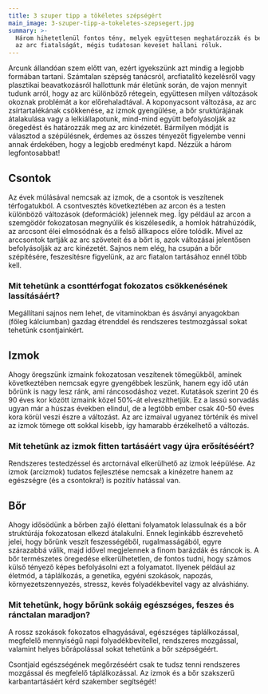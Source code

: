 ```yaml
---
title: 3 szuper tipp a tökéletes szépségért
main_image: 3-szuper-tipp-a-tokeletes-szepsegert.jpg
summary: >-
  Három hihetetlenül fontos tény, melyek együttesen meghatározzák és befolyásolják
  az arc fiatalságát, mégis tudatosan keveset hallani róluk.
---
```


Arcunk állandóan szem előtt van, ezért igyekszünk azt mindig a legjobb formában
tartani. Számtalan szépség tanácsról, arcfiatalító kezelésről vagy plasztikai
beavatkozásról hallottunk már életünk során, de vajon mennyit tudunk arról, hogy
az arc különböző rétegein, együttesen milyen változások okoznak problémát a kor
előrehaladtával. A koponyacsont változása, az arc zsírtartalékának csökkenése,
az izmok gyengülése, a bőr sruktúrájának átalakulása vagy a lelkiállapotunk,
mind-mind együtt befolyásolják az öregedést és határozzák meg az arc kinézetét.
Bármilyen módját is választod a szépülésnek, érdemes az összes tényezőt
figyelembe venni annak érdekében, hogy a legjobb eredményt kapd. Nézzük a három
legfontosabbat!

## Csontok
Az évek múlásával nemcsak az izmok, de a csontok is veszítenek térfogatukból. A
csontvesztés következtében az arcon és a testen különböző változások
(deformációk) jelennek meg. Így például az arcon a szemgödör fokozatosan
megnyúlik és kiszélesedik, a homlok hátrahúzódik, az arccsont élei elmosódnak és
a felső állkapocs előre tolódik. Mivel az arccsontok tartják az arc szöveteit és
a bőrt is, azok változásai jelentősen befolyásolják az arc kinézetét. Sajnos nem
elég, ha csupán a bőr szépítésére, feszesítésre figyelünk, az arc fiatalon
tartásához ennél több kell.

### Mit tehetünk a csonttérfogat fokozatos csökkenésének lassításáért?
Megállítani sajnos nem lehet, de vitaminokban és ásványi anyagokban (főleg
kálciumban) gazdag étrenddel és rendszeres testmozgással sokat tehetünk
csontjainkért.

## Izmok
Ahogy öregszünk izmaink fokozatosan veszítenek tömegükből, aminek következtében
nemcsak egyre gyengébbek leszünk, hanem egy idő után bőrünk is nagy lesz ránk,
ami ráncosodáshoz vezet. Kutatások szerint 20 és 90 éves kor között izmaink
közel 50%-át elveszíthetjük. Ez a lassú sorvadás ugyan már a húszas években
elindul, de a legtöbb ember csak 40-50 éves kora körül veszi észre a változást.
Az arc izmaival ugyanez történik és mivel az izmok tömege ott sokkal kisebb, így
hamarabb érzékelhető a változás.

### Mit tehetünk az izmok fitten tartásáért vagy újra erősítéséért?
Rendszeres testedzéssel és arctornával elkerülhető az izmok leépülése. Az izmok
(arcizmok) tudatos fejlesztése nemcsak a kinézetre hanem az egészségre (és a
csontokra!) is pozitív hatással van.

## Bőr
Ahogy idősödünk a bőrben zajló élettani folyamatok lelassulnak és a bőr
struktúrája fokozatosan elkezd átalakulni. Ennek leginkább észrevehető jelei,
hogy bőrünk veszít feszességéből, rugalmasságából, egyre szárazabbá válik, majd
idővel megjelennek a finom barázdák és ráncok is. A bőr természetes öregedése
elkerülhetetlen, de fontos tudni, hogy számos külső tényező képes befolyásolni
ezt a folyamatot. Ilyenek például az életmód, a táplálkozás, a genetika, egyéni
szokások, napozás, környezetszennyezés, stressz, kevés folyadékbevitel vagy az
alváshiány.

### Mit tehetünk, hogy bőrünk sokáig egészséges, feszes és ránctalan maradjon?
A rossz szokások fokozatos elhagyásával, egészséges táplálkozással, megfelelő
mennyiségű napi folyadékbevitellel, rendszeres mozgással, valamint helyes
bőrápolással sokat tehetünk a bőr szépségéért.

Csontjaid egészségének megőrzéséért csak te tudsz tenni rendszeres mozgással és
megfelelő táplálkozással. Az izmok és a bőr szakszerű karbantartásáért kérd
szakember segítségét!


